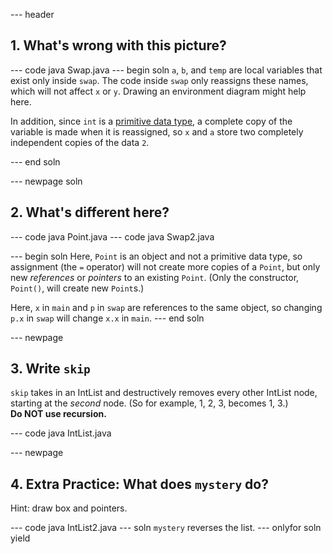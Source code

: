 --- header

## 1. What's wrong with this picture?

--- code java Swap.java
--- begin soln
`a`, `b`, and `temp` are local variables that exist only inside `swap`. The code inside `swap` only reassigns these names, which will not affect `x` or `y`. Drawing an environment diagram might help here.

In addition, since `int` is a [primitive data type], a complete copy of the variable is made when it is reassigned, so `x` and `a` store two completely independent copies of the data `2`.

[primitive data type]: http://docs.oracle.com/javase/tutorial/java/nutsandbolts/datatypes.html
--- end soln

--- newpage soln

## 2. What's different here?

--- code java Point.java
--- code java Swap2.java

--- begin soln
Here, `Point` is an object and not a primitive data type, so assignment (the `=` operator) will not create more copies of a `Point`, but only new *references* or *pointers* to an existing `Point`. (Only the constructor, `Point()`, will create new `Point`s.)

Here, `x` in `main` and `p` in `swap` are references to the same object, so changing `p.x` in `swap` will change `x.x` in `main`.
--- end soln


--- newpage

## 3. Write `skip`
`skip` takes in an IntList and destructively removes every other IntList node, starting at the *second* node. (So for example, 1, 2, 3, becomes 1, 3.)  
**Do NOT use recursion.**

--- code java IntList.java


--- newpage

## 4. Extra Practice: What does `mystery` do?
Hint: draw box and pointers.

--- code java IntList2.java
--- soln `mystery` reverses the list.
--- onlyfor soln yield
